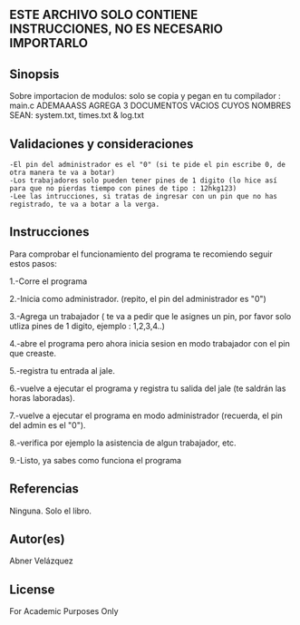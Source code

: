 ## ESTE ARCHIVO SOLO CONTIENE INSTRUCCIONES, NO ES NECESARIO IMPORTARLO

## Sinopsis

Sobre importacion de modulos: solo se copia y pegan en tu compilador : main.c
ADEMAAASS AGREGA 3 DOCUMENTOS VACIOS CUYOS NOMBRES SEAN: system.txt, times.txt & log.txt

    
## Validaciones y consideraciones

    -El pin del administrador es el "0" (si te pide el pin escribe 0, de otra manera te va a botar)
    -Los trabajadores solo pueden tener pines de 1 digito (lo hice así para que no pierdas tiempo con pines de tipo : 12hkg123)
    -Lee las intrucciones, si tratas de ingresar con un pin que no has registrado, te va a botar a la verga. 


## Instrucciones

Para comprobar el funcionamiento del programa te recomiendo seguir estos pasos: 

1.-Corre el programa

2.-Inicia como administrador. (repito, el pin del administrador es "0")

3.-Agrega un trabajador ( te va a pedir que le asignes un pin, por favor solo utliza pines de 1 digito, ejemplo : 1,2,3,4..)

4.-abre el programa pero ahora inicia sesion en modo trabajador con el pin que creaste.

5.-registra tu entrada al jale.

6.-vuelve a ejecutar el programa y registra tu salida del jale (te saldrán las horas laboradas).

7.-vuelve a ejecutar el programa en modo administrador (recuerda, el pin del admin es el "0").

8.-verifica por ejemplo la asistencia de algun trabajador, etc. 

9.-Listo, ya sabes como funciona el programa

## Referencias

Ninguna. Solo el libro. 

## Autor(es)
Abner Velázquez

## License
For Academic Purposes Only
